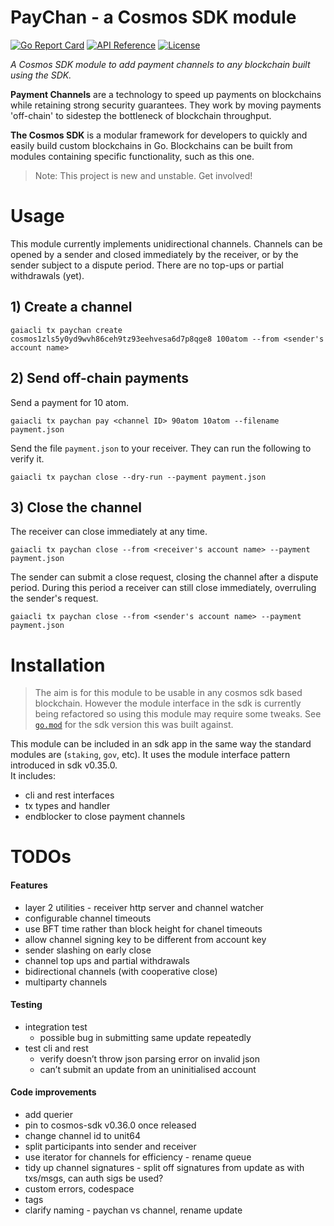 # PayChan - a Cosmos SDK module

[![Go Report Card](https://goreportcard.com/badge/github.com/kava-labs/cosmos-paychan)](https://goreportcard.com/report/github.com/kava-labs/cosmos-paychan)
[![API Reference](https://godoc.org/github.com/kava-labs/cosmos-paychan?status.svg)](https://godoc.org/github.com/kava-labs/cosmos-paychan/paychan)
[![License](https://img.shields.io/github/license/kava-labs/cosmos-paychan.svg)](./LICENSE)

*A Cosmos SDK module to add payment channels to any blockchain built using the SDK.*

**Payment Channels** are a technology to speed up payments on blockchains while retaining strong security guarantees. They work by moving payments 'off-chain' to sidestep the bottleneck of blockchain throughput.

**The Cosmos SDK** is a modular framework for developers to quickly and easily build custom blockchains in Go. Blockchains can be built from modules containing specific functionality, such as this one.

> Note: This project is new and unstable. Get involved!


# Usage
This module currently implements unidirectional channels. Channels can be opened by a sender and closed immediately by the receiver, or by the sender subject to a dispute period. There are no top-ups or partial withdrawals (yet).

## 1) Create a channel

	gaiacli tx paychan create cosmos1zls5y0yd9wvh86ceh9tz93eehvesa6d7p8qge8 100atom --from <sender's account name>

## 2) Send off-chain payments
Send a payment for 10 atom.

	gaiacli tx paychan pay <channel ID> 90atom 10atom --filename payment.json

Send the file `payment.json` to your receiver. They can run the following to verify it.

	gaiacli tx paychan close --dry-run --payment payment.json

## 3) Close the channel
The receiver can close immediately at any time.

	gaiacli tx paychan close --from <receiver's account name> --payment payment.json

The sender can submit a close request, closing the channel after a dispute period. During this period a receiver can still close immediately, overruling the sender's request.

	gaiacli tx paychan close --from <sender's account name> --payment payment.json


# Installation
> The aim is for this module to be usable in any cosmos sdk based blockchain. However the module interface in the sdk is currently being refactored so using this module may require some tweaks. See [`go.mod`](./go.mod) for the sdk version this was built against.

This module can be included in an sdk app in the same way the standard modules are (`staking`, `gov`, etc). It uses the module interface pattern introduced in sdk v0.35.0.  
It includes:
 - cli and rest interfaces
 - tx types and handler
 - endblocker to close payment channels

<!--
## User Interfaces
### Rest API
All get request can be used with websockets to subscribe to changes
 - GET  /paychans/{id}
 - GET  /paychans?sender={sAddr}&receiver={rAddr}
 - GET  /paychans/{id}/submitted-update
 - POST /paychans/
 - POST /paychan/{id}/submitted-update (for verifying sigs, use simulate flag in post body)
### Command Line
 - query
   - paychan {id}
   - paychans -sender {sender} -receiver {receiver}
   - submitted-update {id}
 - tx
   - create
   - close
   - pay
-->

# TODOs

#### Features
 - layer 2 utilities - receiver http server and channel watcher
 - configurable channel timeouts
 - use BFT time rather than block height for chanel timeouts
 - allow channel signing key to be different from account key
 - sender slashing on early close
 - channel top ups and partial withdrawals
 - bidirectional channels (with cooperative close)
 - multiparty channels

#### Testing
 - integration test
 	- possible bug in submitting same update repeatedly
 - test cli and rest
 	- verify doesn’t throw json parsing error on invalid json
 	- can’t submit an update from an uninitialised account

#### Code improvements
 - add querier
 - pin to cosmos-sdk v0.36.0 once released
 - change channel id to unit64
 - split participants into sender and receiver
 - use iterator for channels for efficiency - rename queue
 - tidy up channel signatures - split off signatures from update as with txs/msgs, can auth sigs be used?
 - custom errors, codespace
 - tags
 - clarify naming - paychan vs channel, rename update